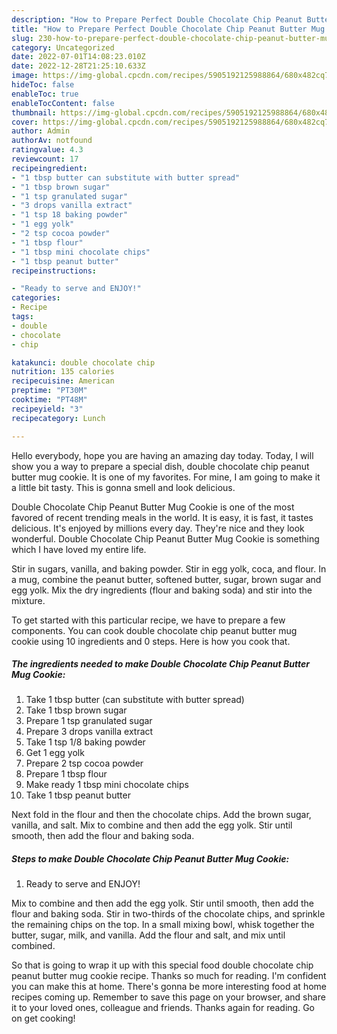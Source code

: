 ```yaml
---
description: "How to Prepare Perfect Double Chocolate Chip Peanut Butter Mug Cookie"
title: "How to Prepare Perfect Double Chocolate Chip Peanut Butter Mug Cookie"
slug: 230-how-to-prepare-perfect-double-chocolate-chip-peanut-butter-mug-cookie
category: Uncategorized
date: 2022-07-01T14:08:23.010Z
date: 2022-12-28T21:25:10.633Z
image: https://img-global.cpcdn.com/recipes/5905192125988864/680x482cq70/double-chocolate-chip-peanut-butter-mug-cookie-recipe-main-photo.jpg
hideToc: false
enableToc: true
enableTocContent: false
thumbnail: https://img-global.cpcdn.com/recipes/5905192125988864/680x482cq70/double-chocolate-chip-peanut-butter-mug-cookie-recipe-main-photo.jpg
cover: https://img-global.cpcdn.com/recipes/5905192125988864/680x482cq70/double-chocolate-chip-peanut-butter-mug-cookie-recipe-main-photo.jpg
author: Admin
authorAv: notfound
ratingvalue: 4.3
reviewcount: 17
recipeingredient:
- "1 tbsp butter can substitute with butter spread"
- "1 tbsp brown sugar"
- "1 tsp granulated sugar"
- "3 drops vanilla extract"
- "1 tsp 18 baking powder"
- "1 egg yolk"
- "2 tsp cocoa powder"
- "1 tbsp flour"
- "1 tbsp mini chocolate chips"
- "1 tbsp peanut butter"
recipeinstructions:

- "Ready to serve and ENJOY!"
categories:
- Recipe
tags:
- double
- chocolate
- chip

katakunci: double chocolate chip 
nutrition: 135 calories
recipecuisine: American
preptime: "PT30M"
cooktime: "PT48M"
recipeyield: "3"
recipecategory: Lunch

---
```



Hello everybody, hope you are having an amazing day today. Today, I will show you a way to prepare a special dish, double chocolate chip peanut butter mug cookie. It is one of my favorites. For mine, I am going to make it a little bit tasty. This is gonna smell and look delicious.

Double Chocolate Chip Peanut Butter Mug Cookie is one of the most favored of recent trending meals in the world. It is easy, it is fast, it tastes delicious. It's enjoyed by millions every day. They're nice and they look wonderful. Double Chocolate Chip Peanut Butter Mug Cookie is something which I have loved my entire life.

Stir in sugars, vanilla, and baking powder. Stir in egg yolk, coca, and flour. In a mug, combine the peanut butter, softened butter, sugar, brown sugar and egg yolk. Mix the dry ingredients (flour and baking soda) and stir into the mixture.


To get started with this particular recipe, we have to prepare a few components. You can cook double chocolate chip peanut butter mug cookie using 10 ingredients and 0 steps. Here is how you cook that.

<!--inarticleads1-->

##### The ingredients needed to make Double Chocolate Chip Peanut Butter Mug Cookie:

1. Take 1 tbsp butter (can substitute with butter spread)
1. Take 1 tbsp brown sugar
1. Prepare 1 tsp granulated sugar
1. Prepare 3 drops vanilla extract
1. Take 1 tsp 1/8 baking powder
1. Get 1 egg yolk
1. Prepare 2 tsp cocoa powder
1. Prepare 1 tbsp flour
1. Make ready 1 tbsp mini chocolate chips
1. Take 1 tbsp peanut butter


Next fold in the flour and then the chocolate chips. Add the brown sugar, vanilla, and salt. Mix to combine and then add the egg yolk. Stir until smooth, then add the flour and baking soda. 

<!--inarticleads2-->

##### Steps to make Double Chocolate Chip Peanut Butter Mug Cookie:


1. Ready to serve and ENJOY!

Mix to combine and then add the egg yolk. Stir until smooth, then add the flour and baking soda. Stir in two-thirds of the chocolate chips, and sprinkle the remaining chips on the top. In a small mixing bowl, whisk together the butter, sugar, milk, and vanilla. Add the flour and salt, and mix until combined. 

So that is going to wrap it up with this special food double chocolate chip peanut butter mug cookie recipe. Thanks so much for reading. I'm confident you can make this at home. There's gonna be more interesting food at home recipes coming up. Remember to save this page on your browser, and share it to your loved ones, colleague and friends. Thanks again for reading. Go on get cooking!
